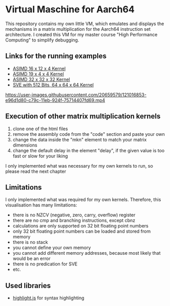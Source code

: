 
# Virtual Maschine for Aarch64

This repository contains my own little VM, which emulates and displays the mechanisms in a matrix multiplication for the Aarch64 instruction set architecture. I created this VM for my master course "High Performance Computing" to simplify debugging.

## Links for the running examples

- [ASIMD 16 x 12 x 4 Kernel](https://phychi.com/asm/aarch64/16x12x4.html)
- [ASIMD 19 x 4 x 4 Kernel](https://phychi.com/asm/aarch64/19x4x4.html)
- [ASIMD 32 x 32 x 32 Kernel](https://phychi.com/asm/aarch64/32x32x32.html)
- [SVE with 512 Bits, 64 x 64 x 64 Kernel](https://phychi.com/asm/aarch64/64x64x64.html)

https://user-images.githubusercontent.com/20659579/121016853-e96d1d80-c79c-11eb-924f-75714407fd69.mp4

## Execution of other matrix multiplication kernels

1. clone one of the html files
2. remove the assembly code from the "code" section and paste your own
3. change the data inside the "mkn" element to match your matrix dimensions
4. change the default delay in the element "delay", if the given value is too fast or slow for your liking

I only implemented what was necessary for my own kernels to run, so please read the next chapter

## Limitations

I only implemented what was required for my own kernels. Therefore, this visualisation has many limitations:
- there is no NZCV (negative, zero, carry, overflow) register
- there are no cmp and branching instructions, except cbnz
- calculations are only supported on 32 bit floating point numbers
- only 32 bit floating point numbers can be loaded and stored from memory
- there is no stack
- you cannot define your own memory
- you cannot add different memory addresses, because most likely that would be an error
- there is no predication for SVE
- etc.

## Used libraries

- [highlight.js](https://highlightjs.org/) for syntax highlighting
